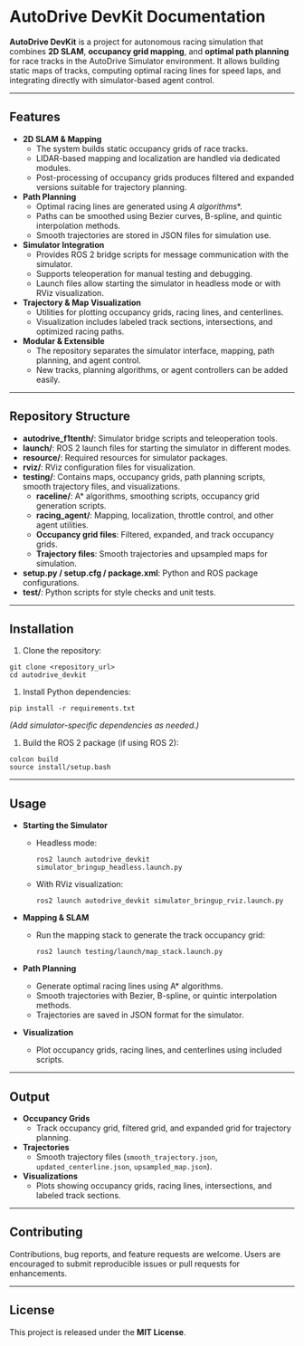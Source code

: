 # AutoDrive DevKit Documentation

**AutoDrive DevKit** is a project for autonomous racing simulation that combines **2D SLAM**, **occupancy grid mapping**, and **optimal path planning** for race tracks in the AutoDrive Simulator environment. It allows building static maps of tracks, computing optimal racing lines for speed laps, and integrating directly with simulator-based agent control.

---

## Features

- **2D SLAM & Mapping**
    - The system builds static occupancy grids of race tracks.
    - LIDAR-based mapping and localization are handled via dedicated modules.
    - Post-processing of occupancy grids produces filtered and expanded versions suitable for trajectory planning.
- **Path Planning**
    - Optimal racing lines are generated using **A* algorithms**.
    - Paths can be smoothed using Bezier curves, B-spline, and quintic interpolation methods.
    - Smooth trajectories are stored in JSON files for simulation use.
- **Simulator Integration**
    - Provides ROS 2 bridge scripts for message communication with the simulator.
    - Supports teleoperation for manual testing and debugging.
    - Launch files allow starting the simulator in headless mode or with RViz visualization.
- **Trajectory & Map Visualization**
    - Utilities for plotting occupancy grids, racing lines, and centerlines.
    - Visualization includes labeled track sections, intersections, and optimized racing paths.
- **Modular & Extensible**
    - The repository separates the simulator interface, mapping, path planning, and agent control.
    - New tracks, planning algorithms, or agent controllers can be added easily.

---

## Repository Structure

- **autodrive_f1tenth/**: Simulator bridge scripts and teleoperation tools.
- **launch/**: ROS 2 launch files for starting the simulator in different modes.
- **resource/**: Required resources for simulator packages.
- **rviz/**: RViz configuration files for visualization.
- **testing/**: Contains maps, occupancy grids, path planning scripts, smooth trajectory files, and visualizations.
    - **raceline/**: A* algorithms, smoothing scripts, occupancy grid generation scripts.
    - **racing_agent/**: Mapping, localization, throttle control, and other agent utilities.
    - **Occupancy grid files**: Filtered, expanded, and track occupancy grids.
    - **Trajectory files**: Smooth trajectories and upsampled maps for simulation.
- **setup.py / setup.cfg / package.xml**: Python and ROS package configurations.
- **test/**: Python scripts for style checks and unit tests.

---

## Installation

1. Clone the repository:

```
git clone <repository_url>
cd autodrive_devkit

```

1. Install Python dependencies:

```
pip install -r requirements.txt

```

*(Add simulator-specific dependencies as needed.)*

1. Build the ROS 2 package (if using ROS 2):

```
colcon build
source install/setup.bash

```

---

## Usage

- **Starting the Simulator**
    - Headless mode:
        
        ```
        ros2 launch autodrive_devkit simulator_bringup_headless.launch.py
        
        ```
        
    - With RViz visualization:
        
        ```
        ros2 launch autodrive_devkit simulator_bringup_rviz.launch.py
        
        ```
        
- **Mapping & SLAM**
    - Run the mapping stack to generate the track occupancy grid:
        
        ```
        ros2 launch testing/launch/map_stack.launch.py
        
        ```
        
- **Path Planning**
    - Generate optimal racing lines using A* algorithms.
    - Smooth trajectories with Bezier, B-spline, or quintic interpolation methods.
    - Trajectories are saved in JSON format for the simulator.
- **Visualization**
    - Plot occupancy grids, racing lines, and centerlines using included scripts.

---

## Output

- **Occupancy Grids**
    - Track occupancy grid, filtered grid, and expanded grid for trajectory planning.
- **Trajectories**
    - Smooth trajectory files (`smooth_trajectory.json`, `updated_centerline.json`, `upsampled_map.json`).
- **Visualizations**
    - Plots showing occupancy grids, racing lines, intersections, and labeled track sections.

---

## Contributing

Contributions, bug reports, and feature requests are welcome. Users are encouraged to submit reproducible issues or pull requests for enhancements.

---

## License

This project is released under the **MIT License**.

